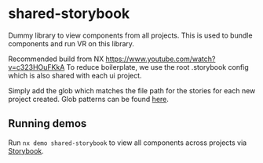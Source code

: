 # shared-storybook

Dummy library to view components from all projects. This is used to bundle components and run VR on this library.

Recommended build from NX https://www.youtube.com/watch?v=c323HOuFKkA
To reduce boilerplate, we use the root .storybook config which is also shared with each ui project.

Simply add the glob which matches the file path for the stories for each new project created.
Glob patterns can be found [here](https://github.com/micromatch/micromatch#extended-globbing).

## Running demos

Run `nx demo shared-storybook` to view all components across projects via [Storybook](https://storybook.js.org/).

